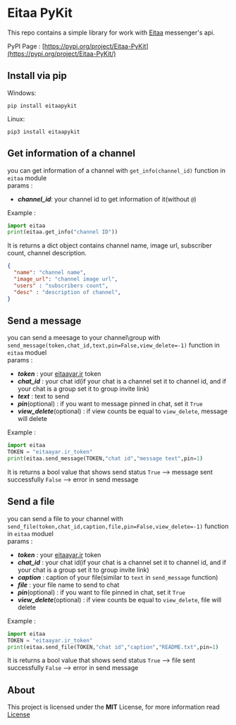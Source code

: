 # Eitaa PyKit
This repo contains a simple library for work with [Eitaa](https://eitaa.com/) messenger's api.

PyPI Page : [https://pypi.org/project/Eitaa-PyKit](https://pypi.org/project/Eitaa-PyKit/)

## Install via pip
Windows:
```
pip install eitaapykit
```
Linux:
```
pip3 install eitaapykit
```

## Get information of a channel
you can get information of a channel with `get_info(channel_id)` function in `eitaa` module \
params :
- ***channel_id***: your channel id to get information of it(without `@`)

Example :
```py
import eitaa
print(eitaa.get_info("channel ID"))
```
It is returns a dict object contains channel name, image url, subscriber count, channel description.
```json
{
  "name": "channel name",
  "image_url": "channel image url",
  "users" : "subscribers count",
  "desc" : "description of channel",
}
```

## Send a message
you can send a meesage to your channel\group with `send_message(token,chat_id,text,pin=False,view_delete=-1)` function in `eitaa` moduel \
params :
- ***token*** : your [eitaayar.ir](https://eitaayar.ir) token
- ***chat_id*** : your chat id(if your chat is a channel set it to channel id, and if your chat is a group set it to group invite link)
- ***text*** : text to send
- ***pin***(optional) : if you want to message pinned in chat, set it `True`
- ***view_delete***(optional) : if view counts be equal to `view_delete`, message will delete

Example :
```py
import eitaa
TOKEN = "eitaayar.ir_token"
print(eitaa.send_message(TOKEN,"chat id","message text",pin=1)
```
It is returns a bool value that shows send status
`True` --> message sent successfully
`False` --> error in send message

## Send a file
you can send a file to your channel with `send_file(token,chat_id,caption,file,pin=False,view_delete=-1)` function in `eitaa` moduel \
params :
- ***token*** : your [eitaayar.ir](https://eitaayar.ir) token
- ***chat_id*** : your chat id(if your chat is a channel set it to channel id, and if your chat is a group set it to group invite link)
- ***caption*** : caption of your file(similar to `text` in `send_message` function)
- ***file*** : your file name to send to chat
- ***pin***(optional) : if you want to file pinned in chat, set it `True`
- ***view_delete***(optional) : if view counts be equal to `view_delete`, file will delete

Example :
```py
import eitaa
TOKEN = "eitaayar.ir_token"
print(eitaa.send_file(TOKEN,"chat id","caption","README.txt",pin=1)
```
It is returns a bool value that shows send status
`True` --> file sent successfully
`False` --> error in send message

## About
This project is licensed under the **MIT** License, for more information read [License](LICENSE)
